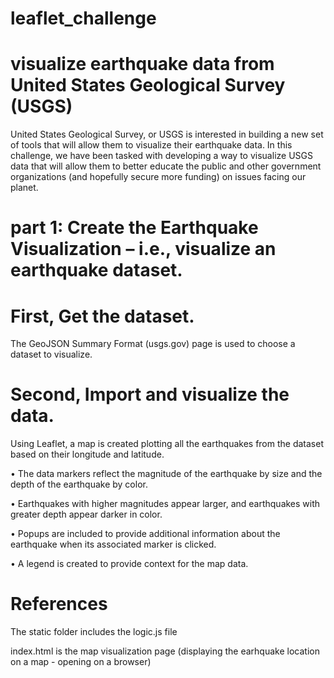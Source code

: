 # leaflet_challenge

# visualize earthquake data from United States Geological Survey (USGS)

United States Geological Survey, or USGS is interested in building a new set of tools that will allow them to visualize their earthquake data. In this challenge, we have been tasked with developing a way to visualize USGS data that will allow them to better educate the public and other government organizations (and hopefully secure more funding) on issues facing our planet.

# part 1: Create the Earthquake Visualization – i.e., visualize an earthquake dataset. 

# First, Get the dataset. 

The GeoJSON Summary Format (usgs.gov) page is used to choose a dataset to visualize.

# Second, Import and visualize the data.

Using Leaflet, a map is created plotting all the earthquakes from the dataset based on their longitude and latitude.

•	The data markers reflect the magnitude of the earthquake by size and the depth of the earthquake by color. 

•	Earthquakes with higher magnitudes appear larger, and earthquakes with greater depth appear darker in color.

•	Popups are included to provide additional information about the earthquake when its associated marker is clicked.

•	A legend is created to provide context for the map data.

# References 

The static folder includes the logic.js file

index.html is the map visualization page (displaying the earhquake location on a map - opening on a browser)
